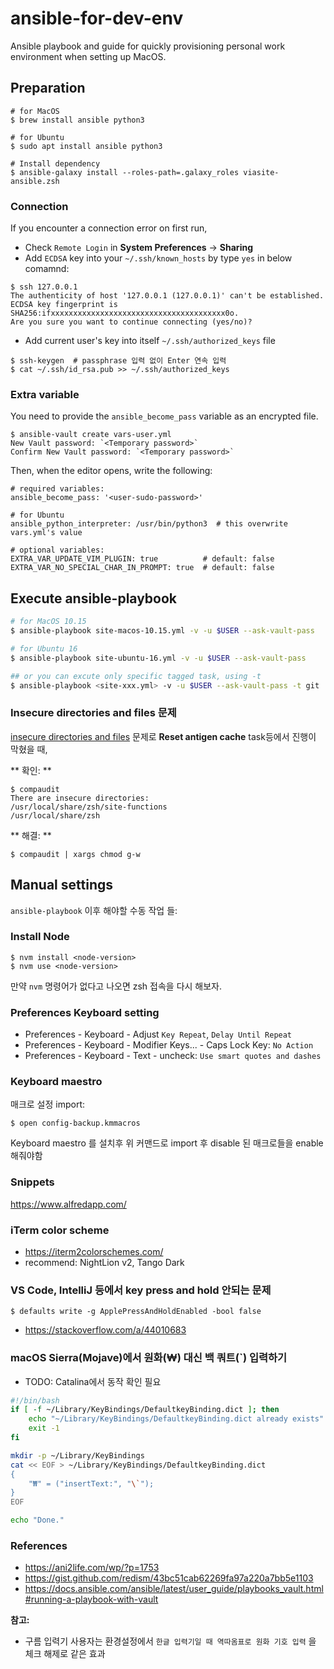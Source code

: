 # ansible-for-dev-env
Ansible playbook and guide for quickly provisioning personal work environment when setting up MacOS.

## Preparation

```shell
# for MacOS
$ brew install ansible python3

# for Ubuntu
$ sudo apt install ansible python3

# Install dependency
$ ansible-galaxy install --roles-path=.galaxy_roles viasite-ansible.zsh
```

### Connection
If you encounter a connection error on first run,
- Check `Remote Login` in **System Preferences** -> **Sharing**
- Add `ECDSA` key into your `~/.ssh/known_hosts` by type `yes` in below comamnd:

```shell
$ ssh 127.0.0.1
The authenticity of host '127.0.0.1 (127.0.0.1)' can't be established.
ECDSA key fingerprint is SHA256:ifxxxxxxxxxxxxxxxxxxxxxxxxxxxxxxxxxxxxxxx0o.
Are you sure you want to continue connecting (yes/no)?
```

- Add current user's key into itself `~/.ssh/authorized_keys` file
```
$ ssh-keygen  # passphrase 입력 없이 Enter 연속 입력
$ cat ~/.ssh/id_rsa.pub >> ~/.ssh/authorized_keys
```

### Extra variable
You need to provide the `ansible_become_pass` variable as an encrypted file.

```
$ ansible-vault create vars-user.yml
New Vault password: `<Temporary password>`
Confirm New Vault password: `<Temporary password>`
```

Then, when the editor opens, write the following:
```
# required variables:
ansible_become_pass: '<user-sudo-password>'

# for Ubuntu
ansible_python_interpreter: /usr/bin/python3  # this overwrite vars.yml's value

# optional variables:
EXTRA_VAR_UPDATE_VIM_PLUGIN: true          # default: false
EXTRA_VAR_NO_SPECIAL_CHAR_IN_PROMPT: true  # default: false
```

## Execute ansible-playbook

```sh
# for MacOS 10.15
$ ansible-playbook site-macos-10.15.yml -v -u $USER --ask-vault-pass

# for Ubuntu 16
$ ansible-playbook site-ubuntu-16.yml -v -u $USER --ask-vault-pass

## or you can excute only specific tagged task, using -t
$ ansible-playbook <site-xxx.yml> -v -u $USER --ask-vault-pass -t git
```

### Insecure directories and files 문제

[insecure directories and files](https://github.com/zsh-users/zsh-completions/issues/433) 문제로
**Reset antigen cache** task등에서 진행이 막혔을 때,

** 확인: **
```
$ compaudit
There are insecure directories:
/usr/local/share/zsh/site-functions
/usr/local/share/zsh
```

** 해결: **
```
$ compaudit | xargs chmod g-w
```

## Manual settings
`ansible-playbook` 이후 해야할 수동 작업 들:

### Install Node

```
$ nvm install <node-version>
$ nvm use <node-version>
```

만약 `nvm` 명령어가 없다고 나오면 zsh 접속을 다시 해보자.

### Preferences Keyboard setting
- Preferences - Keyboard - Adjust `Key Repeat`, `Delay Until Repeat`
- Preferences - Keyboard - Modifier Keys... - Caps Lock Key: `No Action`
- Preferences - Keyboard - Text - uncheck: `Use smart quotes and dashes`

### Keyboard maestro

매크로 설정 import:

```shell
$ open config-backup.kmmacros
```
Keyboard maestro 를 설치후 위 커맨드로 import 후
disable 된 매크로들을 enable 해줘야함

### Snippets
https://www.alfredapp.com/

### iTerm color scheme
- https://iterm2colorschemes.com/
- recommend: NightLion v2, Tango Dark

### VS Code, IntelliJ 등에서 key press and hold 안되는 문제

```
$ defaults write -g ApplePressAndHoldEnabled -bool false
```

- https://stackoverflow.com/a/44010683

### macOS Sierra(Mojave)에서 원화(₩) 대신 백 쿼트(`) 입력하기

- TODO: Catalina에서 동작 확인 필요

```bash
#!/bin/bash
if [ -f ~/Library/KeyBindings/DefaultkeyBinding.dict ]; then
	echo "~/Library/KeyBindings/DefaultkeyBinding.dict already exists"
	exit -1
fi

mkdir -p ~/Library/KeyBindings
cat << EOF > ~/Library/KeyBindings/DefaultkeyBinding.dict
{
    "₩" = ("insertText:", "\`");
}
EOF

echo "Done."
```

### References
- https://ani2life.com/wp/?p=1753
- https://gist.github.com/redism/43bc51cab62269fa97a220a7bb5e1103
- https://docs.ansible.com/ansible/latest/user_guide/playbooks_vault.html#running-a-playbook-with-vault

**참고:**
- 구름 입력기 사용자는 환경설정에서 `한글 입력기일 때 역따옴표로 원화 기호 입력` 을 체크 해제로 같은 효과

[keyboardmaestro]: https://www.keyboardmaestro.com/main/
[karabiner]: https://pqrs.org/osx/karabiner/

